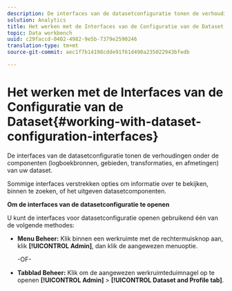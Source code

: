 ```yaml
---
description: De interfaces van de datasetconfiguratie tonen de verhoudingen onder de componenten (logboekbronnen, gebieden, transformaties, en afmetingen) van uw dataset.
solution: Analytics
title: Het werken met de Interfaces van de Configuratie van de Dataset
topic: Data workbench
uuid: c29faccd-0402-4982-9e5b-7379e2590246
translation-type: tm+mt
source-git-commit: aec1f7b14198cdde91f61d490a235022943bfedb

---
```



# Het werken met de Interfaces van de Configuratie van de Dataset{#working-with-dataset-configuration-interfaces}

De interfaces van de datasetconfiguratie tonen de verhoudingen onder de componenten (logboekbronnen, gebieden, transformaties, en afmetingen) van uw dataset.

Sommige interfaces verstrekken opties om informatie over te bekijken, binnen te zoeken, of het uitgeven datasetcomponenten.

**Om de interfaces van de datasetconfiguratie te openen**

U kunt de interfaces voor datasetconfiguratie openen gebruikend één van de volgende methodes:

* **Menu Beheer:** Klik binnen een werkruimte met de rechtermuisknop aan, klik **[!UICONTROL Admin]**, dan klik de aangewezen menuoptie.

   -OF-

* **Tabblad Beheer:** Klik om de aangewezen werkruimteduimnagel op te openen **[!UICONTROL Admin]** > **[!UICONTROL Dataset and Profile tab]**.

